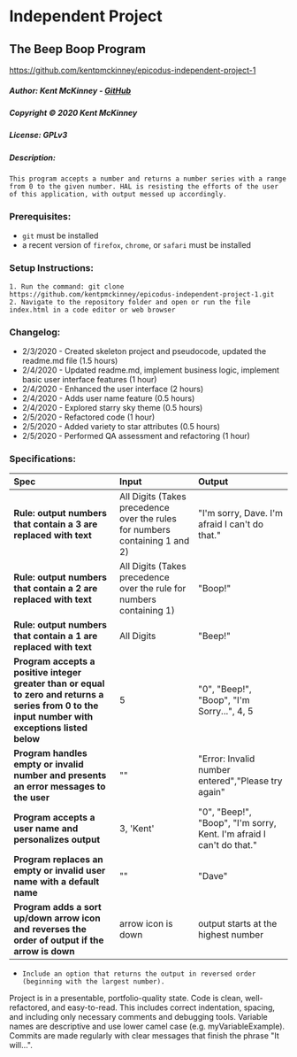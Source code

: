 # Independent Project
## The Beep Boop Program
https://github.com/kentpmckinney/epicodus-independent-project-1

##### Author: Kent McKinney - [GitHub](https://github.com/kentpmckinney)
##### Copyright &copy; 2020 Kent McKinney
##### License: GPLv3
##### Description:

``This program accepts a number and returns a number series with a range from 0 to the given number. HAL is resisting the efforts of the user of this application, with output messed up accordingly.``

### Prerequisites:
* ``git`` must be installed
* a recent version of ``firefox``, ``chrome``, or ``safari`` must be installed

### Setup Instructions:
    1. Run the command: git clone https://github.com/kentpmckinney/epicodus-independent-project-1.git
    2. Navigate to the repository folder and open or run the file index.html in a code editor or web browser

### Changelog:
* 2/3/2020 - Created skeleton project and pseudocode, updated the readme.md file (1.5 hours)
* 2/4/2020 - Updated readme.md, implement business logic, implement basic user interface features (1 hour)
* 2/4/2020 - Enhanced the user interface (2 hours)
* 2/4/2020 - Adds user name feature (0.5 hours)
* 2/4/2020 - Explored starry sky theme (0.5 hours)
* 2/5/2020 - Refactored code (1 hour)
* 2/5/2020 - Added variety to star attributes (0.5 hours)
* 2/5/2020 - Performed QA assessment and refactoring (1 hour)


### Specifications:

| Spec | Input | Output |
| :------------- | :------------- | :------------- |
| **Rule: output numbers that contain a 3 are replaced with text** | All Digits (Takes precedence over the rules for numbers containing 1 and 2) | "I'm sorry, Dave. I'm afraid I can't do that." |
| **Rule: output numbers that contain a 2 are replaced with text** | All Digits (Takes precedence over the rule for numbers containing 1) | "Boop!" |
| **Rule: output numbers that contain a 1 are replaced with text** | All Digits | "Beep!" |
| **Program accepts a positive integer greater than or equal to zero and returns a series from 0 to the input number with exceptions listed below** | 5 | "0", "Beep!", "Boop", "I'm Sorry...", 4, 5 |
| **Program handles empty or invalid number and presents an error messages to the user** | "" | "Error: Invalid number entered","Please try again" |
| **Program accepts a user name and personalizes output** | 3, 'Kent' | "0", "Beep!", "Boop", "I'm sorry, Kent. I'm afraid I can't do that." |
| **Program replaces an empty or invalid user name with a default name** | "" | "Dave" |
| **Program adds a sort up/down arrow icon and reverses the order of output if the arrow is down** | arrow icon is down | output starts at the highest number |

* `Include an option that returns the output in reversed order (beginning with the largest number).`

Project is in a presentable, portfolio-quality state.
Code is clean, well-refactored, and easy-to-read. This includes correct indentation, spacing, and including only necessary comments and debugging tools.
Variable names are descriptive and use lower camel case (e.g. myVariableExample).
Commits are made regularly with clear messages that finish the phrase "It will…".

